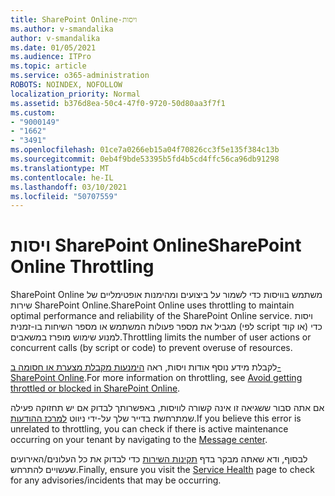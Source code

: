 ```yaml
---
title: SharePoint Online-ויסות
ms.author: v-smandalika
author: v-smandalika
ms.date: 01/05/2021
ms.audience: ITPro
ms.topic: article
ms.service: o365-administration
ROBOTS: NOINDEX, NOFOLLOW
localization_priority: Normal
ms.assetid: b376d8ea-50c4-47f0-9720-50d80aa3f7f1
ms.custom:
- "9000149"
- "1662"
- "3491"
ms.openlocfilehash: 01ce7a0266eb15a04f70826cc3f5e135f384c13b
ms.sourcegitcommit: 0eb4f9bde53395b5fd4b5cd4ffc56ca96db91298
ms.translationtype: MT
ms.contentlocale: he-IL
ms.lasthandoff: 03/10/2021
ms.locfileid: "50707559"
---
```

# <a name="sharepoint-online-throttling"></a><span data-ttu-id="3ef62-102">ויסות SharePoint Online</span><span class="sxs-lookup"><span data-stu-id="3ef62-102">SharePoint Online Throttling</span></span>

<span data-ttu-id="3ef62-103">SharePoint Online משתמש בוויסות כדי לשמור על ביצועים ומהימנות אופטימליים של שירות SharePoint Online.</span><span class="sxs-lookup"><span data-stu-id="3ef62-103">SharePoint Online uses throttling to maintain optimal performance and reliability of the SharePoint Online service.</span></span> <span data-ttu-id="3ef62-104">ויסות מגביל את מספר פעולות המשתמש או מספר השיחות בו-זמנית (לפי script או קוד) כדי למנוע שימוש מופרז במשאבים.</span><span class="sxs-lookup"><span data-stu-id="3ef62-104">Throttling limits the number of user actions or concurrent calls (by script or code) to prevent overuse of resources.</span></span> 

<span data-ttu-id="3ef62-105">לקבלת מידע נוסף אודות ויסות, ראה [הימנעות מקבלת מצערת או חסומה ב-SharePoint Online](https://docs.microsoft.com/sharepoint/dev/general-development/how-to-avoid-getting-throttled-or-blocked-in-sharepoint-online).</span><span class="sxs-lookup"><span data-stu-id="3ef62-105">For more information on throttling, see [Avoid getting throttled or blocked in SharePoint Online](https://docs.microsoft.com/sharepoint/dev/general-development/how-to-avoid-getting-throttled-or-blocked-in-sharepoint-online).</span></span>

<span data-ttu-id="3ef62-106">אם אתה סבור ששגיאה זו אינה קשורה לוויסות, באפשרותך לבדוק אם יש תחזוקה פעילה שמתרחשת בדייר שלך על-ידי ניווט [למרכז ההודעות](https://portal.office.com/adminportal/home#/MessageCenter).</span><span class="sxs-lookup"><span data-stu-id="3ef62-106">If you believe this error is unrelated to throttling, you can check if there is active maintenance occurring on your tenant by navigating to the [Message center](https://portal.office.com/adminportal/home#/MessageCenter).</span></span>

 <span data-ttu-id="3ef62-107">לבסוף, ודא שאתה מבקר בדף [תקינות השירות](https://portal.office.com/adminportal/home#/servicehealth) כדי לבדוק את כל העלונים/האירועים שעשויים להתרחש.</span><span class="sxs-lookup"><span data-stu-id="3ef62-107">Finally, ensure you visit the [Service Health](https://portal.office.com/adminportal/home#/servicehealth) page to check for any advisories/incidents that may be occurring.</span></span>

